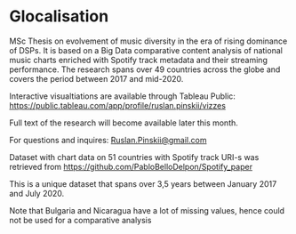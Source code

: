 # Glocalisation
MSc Thesis on evolvement of music diversity in the era of rising dominance of DSPs. It is based on a Big Data comparative content analysis of national music charts enriched with Spotify track metadata and their streaming performance. The research spans over 49 countries across the globe and covers the period between 2017 and mid-2020.

Interactive visualtiations are available through Tableau Public: https://public.tableau.com/app/profile/ruslan.pinskii/vizzes 

Full text of the research will become available later this month.

For questions and inquires: Ruslan.Pinskii@gmail.com

Dataset with chart data on 51 countries with Spotify track URI-s was retrieved from https://github.com/PabloBelloDelpon/Spotify_paper

This is a unique dataset that spans over 3,5 years between January 2017 and July 2020.

Note that Bulgaria and Nicaragua have a lot of missing values, hence could not be used for a comparative analysis
